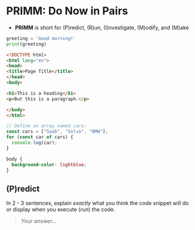 # PRIMM: Do Now in Pairs

- **PRIMM** is short for (P)redict, (R)un, (I)nvestigate, (M)odify, and (M)ake

```python
greeting = 'Good morning!'
print(greeting)
```

```html
<!DOCTYPE html>
<html lang="en">
<head>
<title>Page Title</title>
</head>
<body>

<h1>This is a heading</h1>
<p>But this is a paragraph.</p>

</body>
</html>
```

```javascript
// Define an array named cars:
const cars = ["Saab", "Volvo", "BMW"];
for (const car of cars) {
  console.log(car);
}

```
```css
body {
  background-color: lightblue;
}
```

## (P)redict
In 2 - 3 sentences, explain *exactly* what you think the code snippet will do or display when you execute (*run*) the code.   

> *Your answer...*
